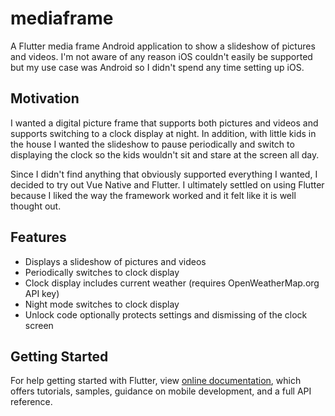 # mediaframe

A Flutter media frame Android application to show a slideshow of pictures and videos.
I'm not aware of any reason iOS couldn't easily be supported but my use case was
Android so I didn't spend any time setting up iOS.

## Motivation

I wanted a digital picture frame that supports both pictures and videos and supports
switching to a clock display at night.  In addition, with little kids in the house I
wanted the slideshow to pause periodically and switch to displaying the clock so the
kids wouldn't sit and stare at the screen all day.

Since I didn't find anything that obviously supported everything I wanted, I decided
to try out Vue Native and Flutter.  I ultimately settled on using Flutter because
I liked the way the framework worked and it felt like it is well thought out.

## Features

* Displays a slideshow of pictures and videos
* Periodically switches to clock display
* Clock display includes current weather (requires OpenWeatherMap.org API key)
* Night mode switches to clock display
* Unlock code optionally protects settings and dismissing of the clock screen

## Getting Started

For help getting started with Flutter, view
[online documentation](https://flutter.dev/docs), which offers tutorials,
samples, guidance on mobile development, and a full API reference.
